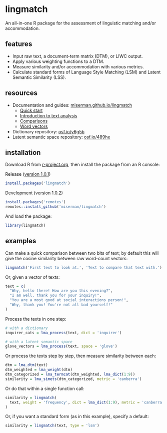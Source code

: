 # lingmatch
An all-in-one R package for the assessment of linguistic matching and/or accommodation.

## features

* Input raw text, a document-term matrix (DTM), or LIWC output.
* Apply various weighting functions to a DTM.
* Measure similarity and/or accommodation with various metrics.
* Calculate standard forms of Language Style Matching (LSM) and Latent Semantic Similarity (LSS).

## resources
* Documentation and guides: [miserman.github.io/lingmatch](https://miserman.github.io/lingmatch/)
  * [Quick start](https://miserman.github.io/lingmatch/#quick_start)
  * [Introduction to text analysis](https://miserman.github.io/lingmatch/#text_analysis)
  * [Comparisons](https://miserman.github.io/lingmatch/#comparisons)
  * [Word vectors](https://miserman.github.io/lingmatch/#word_vectors)
* Dictionary repository: [osf.io/y6g5b](https://osf.io/y6g5b/wiki/home/)
* Latent semantic space repository: [osf.io/489he](https://osf.io/489he/wiki/home/)

## installation
Download R from [r-project.org](https://www.r-project.org/), then install the package from an R console:

Release ([version 1.0.1](https://CRAN.R-project.org/package=lingmatch))
```R
install.packages('lingmatch')
```
Development (version 1.0.2)
```R
install.packages('remotes')
remotes::install_github('miserman/lingmatch')
```

And load the package:
```R
library(lingmatch)
```
## examples
Can make a quick comparison between two bits of text; by default this will give the cosine similarity between raw
word-count vectors:
```R
lingmatch('First text to look at.', 'Text to compare that text with.')
```

Or, given a vector of texts:
```R
text = c(
  "Why, hello there! How are you this evening?",
  "I am well, thank you for your inquiry!",
  "You are a most good at social interactions person!",
  "Why, thank you! You're not all bad yourself!"
)
```
Process the texts in one step:
```R
# with a dictionary
inquirer_cats = lma_process(text, dict = 'inquirer')

# with a latent semantic space
glove_vectors = lma_process(text, space = 'glove')
```

Or process the texts step by step, then measure similarity between each:
```R
dtm = lma_dtm(text)
dtm_weighted = lma_weight(dtm)
dtm_categorized = lma_termcat(dtm_weighted, lma_dict(1:9))
similarity = lma_simets(dtm_categorized, metric = 'canberra')
```

Or do that within a single function call:
```R
similarity = lingmatch(
  text, weight = 'frequency', dict = lma_dict(1:9), metric = 'canberra'
)
```

Or, if you want a standard form (as in this example), specify a default:
```R
similarity = lingmatch(text, type = 'lsm')
```
